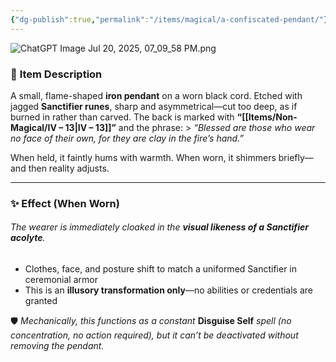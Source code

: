 ```yaml
---
{"dg-publish":true,"permalink":"/items/magical/a-confiscated-pendant/"}
---
```



![ChatGPT Image Jul 20, 2025, 07_09_58 PM.png](/img/user/00_GM%20Tools/Media/ChatGPT%20Image%20Jul%2020,%202025,%2007_09_58%20PM.png)
### 📿 **Item Description**

A small, flame-shaped **iron pendant** on a worn black cord.  Etched with jagged **Sanctifier runes**, sharp and asymmetrical—cut too deep, as if burned in rather than carved. The back is marked with **“[[Items/Non-Magical/IV – 13\|IV – 13]]”** and the phrase: > _“Blessed are those who wear no face of their own, for they are clay in the fire’s hand.”_

When held, it faintly hums with warmth. When worn, it shimmers briefly—and then reality adjusts.

---

### ✨ **Effect (When Worn)**

###### The wearer is immediately cloaked in the **visual likeness of a Sanctifier acolyte**.

- Clothes, face, and posture shift to match a uniformed Sanctifier in ceremonial armor
- This is an **illusory transformation only**—no abilities or credentials are granted

🛡️ _Mechanically, this functions as a constant_ **Disguise Self** _spell (no concentration, no action required), but it can’t be deactivated without removing the pendant._
